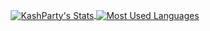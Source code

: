 <p align="center">
  <a href="https://github.com/kashparty">
    <img align="center" src="https://github-readme-stats.vercel.app/api?username=kashparty&theme=nord&count_private=true&show_icons=true" alt="KashParty's Stats" >
    <img align="center" src="https://github-readme-stats.vercel.app/api/top-langs/?username=KashParty&theme=nord" alt="Most Used Languages" >
  </a>
<p/>
